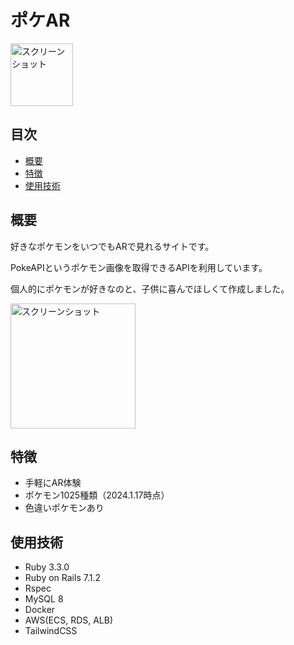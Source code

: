 # ポケAR

<img src="https://aws.macx.work/images/pokear.png" width="100" alt="スクリーンショット">

## 目次

- [概要](#概要)
- [特徴](#特徴)
- [使用技術](#使用技術)

## 概要

好きなポケモンをいつでもARで見れるサイトです。

PokeAPIというポケモン画像を取得できるAPIを利用しています。

個人的にポケモンが好きなのと、子供に喜んでほしくて作成しました。

<img src="https://aws.macx.work/images/pikachu.jpg" width="200" alt="スクリーンショット">

## 特徴

- 手軽にAR体験
- ポケモン1025種類（2024.1.17時点）
- 色違いポケモンあり

## 使用技術

- Ruby 3.3.0
- Ruby on Rails 7.1.2
- Rspec
- MySQL 8
- Docker
- AWS(ECS, RDS, ALB)
- TailwindCSS
